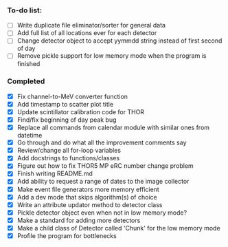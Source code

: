 ### To-do list:
- [ ] Write duplicate file eliminator/sorter for general data
- [ ] Add full list of all locations ever for each detector
- [ ] Change detector object to accept yymmdd string instead of first second of day
- [ ] Remove pickle support for low memory mode when the program is finished

### Completed
- [x] Fix channel-to-MeV converter function
- [x] Add timestamp to scatter plot title
- [x] Update scintillator calibration code for THOR
- [x] Find/fix beginning of day peak bug 
- [x] Replace all commands from calendar module with similar ones from datetime
- [x] Go through and do what all the improvement comments say
- [x] Review/change all for-loop variables 
- [x] Add docstrings to functions/classes
- [x] Figure out how to fix THOR5 MP eRC number change problem
- [x] Finish writing README.md
- [x] Add ability to request a range of dates to the image collector
- [x] Make event file generators more memory efficient
- [x] Add a dev mode that skips algorithm(s) of choice
- [x] Write an attribute updator method to detector class
- [x] Pickle detector object even when not in low memory mode?
- [x] Make a standard for adding more detectors
- [x] Make a child class of Detector called 'Chunk' for the low memory mode
- [x] Profile the program for bottlenecks
